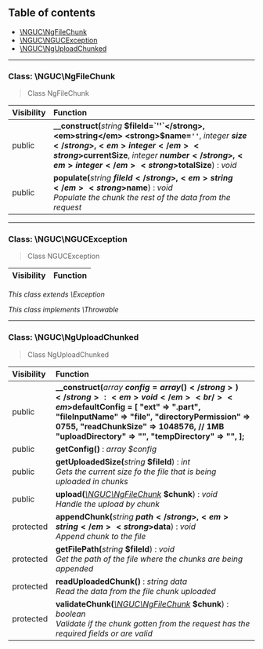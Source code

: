 ## Table of contents

- [\NGUC\NgFileChunk](#class-ngucngfilechunk)
- [\NGUC\NGUCException](#class-ngucngucexception)
- [\NGUC\NgUploadChunked](#class-ngucnguploadchunked)

<hr />

### Class: \NGUC\NgFileChunk

> Class NgFileChunk

| Visibility | Function |
|:-----------|:---------|
| public | <strong>__construct(</strong><em>string</em> <strong>$fileId=`''`</strong>, <em>string</em> <strong>$name=`''`</strong>, <em>integer</em> <strong>$size</strong>, <em>integer</em> <strong>$currentSize</strong>, <em>integer</em> <strong>$number</strong>, <em>integer</em> <strong>$totalSize</strong>)</strong> : <em>void</em> |
| public | <strong>populate(</strong><em>string</em> <strong>$fileId</strong>, <em>string</em> <strong>$name</strong>)</strong> : <em>void</em><br /><em>Populate the chunk the rest of the data from the request</em> |

<hr />

### Class: \NGUC\NGUCException

> Class NGUCException

| Visibility | Function |
|:-----------|:---------|

*This class extends \Exception*

*This class implements \Throwable*

<hr />

### Class: \NGUC\NgUploadChunked

> Class NgUploadChunked

| Visibility | Function |
|:-----------|:---------|
| public | <strong>__construct(</strong><em>array</em> <strong>$config=array()</strong>)</strong> : <em>void</em><br /><em>$defaultConfig = [ "ext" => ".part", "fileInputName" => "file", "directoryPermission" => 0755, "readChunkSize" => 1048576, // 1MB "uploadDirectory" => "", "tempDirectory" => "", ];</em> |
| public | <strong>getConfig()</strong> : <em>array $config</em> |
| public | <strong>getUploadedSize(</strong><em>string</em> <strong>$fileId</strong>)</strong> : <em>int</em><br /><em>Gets the current size fo the file that is being uploaded in chunks</em> |
| public | <strong>upload(</strong><em>[\NGUC\NgFileChunk](#class-ngucngfilechunk)</em> <strong>$chunk</strong>)</strong> : <em>void</em><br /><em>Handle the upload by chunk</em> |
| protected | <strong>appendChunk(</strong><em>string</em> <strong>$path</strong>, <em>string</em> <strong>$data</strong>)</strong> : <em>void</em><br /><em>Append chunk to the file</em> |
| protected | <strong>getFilePath(</strong><em>string</em> <strong>$fileId</strong>)</strong> : <em>void</em><br /><em>Get the path of the file where the chunks are being appended</em> |
| protected | <strong>readUploadedChunk()</strong> : <em>string data</em><br /><em>Read the data from the file chunk uploaded</em> |
| protected | <strong>validateChunk(</strong><em>[\NGUC\NgFileChunk](#class-ngucngfilechunk)</em> <strong>$chunk</strong>)</strong> : <em>boolean</em><br /><em>Validate if the chunk gotten from the request has the required fields or are valid</em> |

